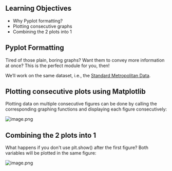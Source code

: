 ## Learning Objectives

* Why Pyplot formatting?
* Plotting consecutive graphs
* Combining the 2 plots into 1



## Pyplot Formatting

Tired of those plain, boring graphs? Want them to convey more information at once? This is the perfect module for you, then!

We’ll work on the same dataset, i.e., the [Standard Metropolitan Data](https://raw.githubusercontent.com/dphi-official/Datasets/master/Standard_Metropolitan_Areas_Data-data.csv).

## Plotting consecutive plots using Matplotlib

Plotting data on multiple consecutive figures can be done by calling the corresponding graphing functions and displaying each figure consecutively:








![image.png](https://dphi-live.s3.amazonaws.com/media_uploads/image_b41175b65d9c4f62b42876e4a20cf288.png)








## Combining the 2 plots into 1

What happens if you don't use plt.show() after the first figure? Both variables will be plotted in the same figure:

![image.png](https://dphi-live.s3.amazonaws.com/media_uploads/image_0e6d5f403d214a259f68daadc01d09f8.png)